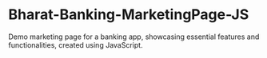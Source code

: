 # Bharat-Banking-MarketingPage-JS
Demo marketing page for a banking app, showcasing essential features and functionalities, created using JavaScript.
